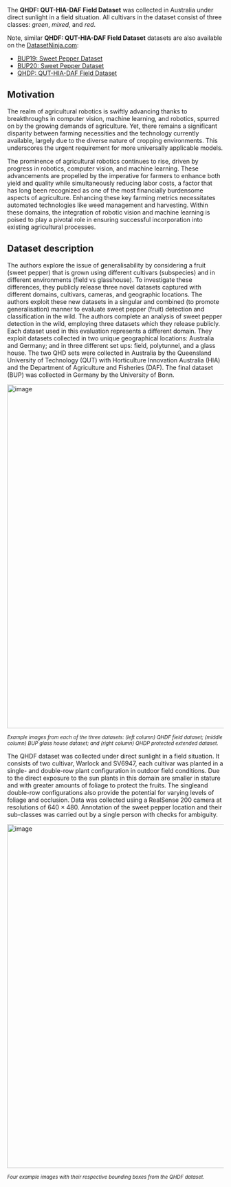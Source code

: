 The **QHDF: QUT-HIA-DAF Field Dataset** was collected in Australia under direct sunlight in a field situation. All cultivars in the dataset consist of three classes: *green*, *mixed*, and *red*. 

Note, similar **QHDF: QUT-HIA-DAF Field Dataset** datasets are also available on the [DatasetNinja.com](https://datasetninja.com/):

- [BUP19: Sweet Pepper Dataset](https://datasetninja.com/bup19)
- [BUP20: Sweet Pepper Dataset](https://datasetninja.com/bup20)
- [QHDP: QUT-HIA-DAF Field Dataset](https://datasetninja.com/qhdp)

## Motivation

The realm of agricultural robotics is swiftly advancing thanks to breakthroughs in computer vision, machine learning, and robotics, spurred on by the growing demands of agriculture. Yet, there remains a significant disparity between farming necessities and the technology currently available, largely due to the diverse nature of cropping environments. This underscores the urgent requirement for more universally applicable models.

The prominence of agricultural robotics continues to rise, driven by progress in robotics, computer vision, and machine learning. These advancements are propelled by the imperative for farmers to enhance both yield and quality while simultaneously reducing labor costs, a factor that has long been recognized as one of the most financially burdensome aspects of agriculture. Enhancing these key farming metrics necessitates automated technologies like weed management and harvesting. Within these domains, the integration of robotic vision and machine learning is poised to play a pivotal role in ensuring successful incorporation into existing agricultural processes.

## Dataset description

The authors explore the issue of generalisability by considering a fruit (sweet pepper) that is grown using different cultivars (subspecies) and in different environments (field vs glasshouse). To investigate these differences, they publicly release three novel datasets captured with different domains, cultivars, cameras, and geographic locations. The authors exploit these new datasets in a singular and combined (to promote generalisation) manner to evaluate sweet pepper (fruit) detection and classification in the wild. The authors complete an analysis of sweet pepper detection in the wild, employing three datasets which they
release publicly. Each dataset used in this evaluation represents a different domain. They exploit datasets collected in two unique geographical locations: Australia and Germany; and in three different set ups: field, polytunnel, and a glass house. The two QHD sets were collected in Australia by the Queensland University of Technology (QUT) with Horticulture Innovation Australia (HIA) and the Department of Agriculture and Fisheries (DAF). The final dataset (BUP) was collected in Germany by the University of Bonn.

<img src="https://github.com/dataset-ninja/qutf/assets/120389559/97397b48-4e02-41d1-930a-1192c639f87e" alt="image" width="800">

<span style="font-size: smaller; font-style: italic;">Example images from each of the three datasets: (left column) QHDF field dataset; (middle column) BUP glass house dataset; and (right column) QHDP protected extended dataset.</span>

The QHDF dataset was collected under direct sunlight in a field situation. It consists of two cultivar, Warlock and SV6947, each cultivar was planted in a single- and double-row plant configuration in outdoor field conditions. Due to the direct exposure to the sun plants in this domain are smaller in stature and with greater amounts of foliage to protect the fruits. The singleand double-row configurations also provide the potential for varying levels of foliage and occlusion. Data was collected using a RealSense 200 camera at resolutions of 640 × 480. Annotation of the sweet pepper location and their sub-classes was carried out by a single person with checks for ambiguity.

<img src="https://github.com/dataset-ninja/qutf/assets/120389559/6f2458b7-7e88-4da8-8afd-3620d06665d7" alt="image" width="800">

<span style="font-size: smaller; font-style: italic;">Four example images with their respective bounding boxes from the QHDF dataset.</span>



